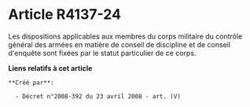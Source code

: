# Article R4137-24

Les dispositions applicables aux membres du corps militaire du contrôle général des armées en matière de conseil de
discipline et de conseil d'enquête sont fixées par le statut particulier de ce corps.

**Liens relatifs à cet article**

	**Créé par**:

	  - Décret n°2008-392 du 23 avril 2008 - art. (V)
